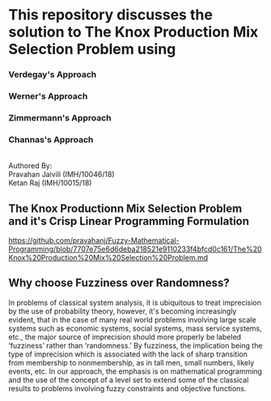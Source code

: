 # This repository discusses the solution to The Knox Production Mix Selection Problem using 
### Verdegay's Approach 
### Werner's Approach 
### Zimmermann's Approach 
### Channas's Approach

<br /> Authored By:
<br /> Pravahan Jaivili   	(IMH/10046/18)
<br /> Ketan Raj 		        (IMH/10015/18)


## The Knox Productionn Mix Selection Problem and it's Crisp Linear Programming Formulation
https://github.com/pravahanj/Fuzzy-Mathematical-Programming/blob/7707e75e6d6deba218521e9110233f4bfcd0c161/The%20Knox%20Production%20Mix%20Selection%20Problem.md


## Why choose Fuzziness over Randomness?
In problems of classical system analysis, it is ubiquitous to treat imprecision by the use of probability theory, however, it's becoming increasingly evident, that in the case of many real world problems involving large scale systems such as economic systems, social systems, mass service systems, etc., the major source of imprecision should more properly be labeled ‘fuzziness’ rather than ‘randomness.’ By fuzziness, the implication being the type of imprecision which is associated with the lack of sharp transition from membership to nonmembership, as in tall men, small numbers, likely events, etc. In our approach, the emphasis is on mathematical programming and the use of the concept of a level set to extend some of the classical results to problems involving fuzzy constraints and objective functions.
